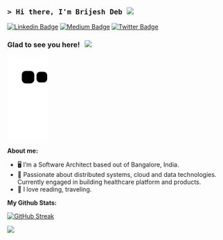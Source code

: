 ### <samp>&gt; Hi there, I'm Brijesh Deb <img src="https://media.giphy.com/media/hvRJCLFzcasrR4ia7z/giphy.gif" width="25"> </samp>

[![Linkedin Badge](https://img.shields.io/badge/-LinkedIn-0e76a8?style=flat-square&logo=Linkedin&logoColor=white)](https://www.linkedin.com/in/brijeshdeb/)
[![Medium Badge](https://img.shields.io/badge/medium-%2312100E.svg?&style=for-square&logo=medium&logoColor=white)](https://medium.com/@brijesh_deb)
[![Twitter Badge](https://img.shields.io/badge/-Twitter-00acee?style=flat-square&logo=Twitter&logoColor=white)](https://twitter.com/brijeshdeb2202)

### Glad to see you here! &nbsp; ![](http://estruyf-github.azurewebsites.net/api/VisitorHit?user=brijesh-deb&repo=brijesh-deb&countColorcountColor)
![Snake animation](https://github.com/JeroenKnoops/JeroenKnoops/blob/output/github-contribution-grid-snake.svg)

**About me:**
- 🖥️ I’m a Software Architect based out of Bangalore, India.
- 🌱 Passionate about distributed systems, cloud and data technologies. Currently engaged in building healthcare platform and products.
- 🌱 I love reading, traveling. 

**My Github Stats:**

[![GitHub Streak](https://github-readme-streak-stats.herokuapp.com?user=brijesh-deb&theme=material-palenight&hide_border=true)](https://git.io/streak-stats)

<p>
  <img height="180em" src="https://github-readme-stats.vercel.app/api/top-langs/?username=brijesh-deb&exclude_repo=KNN-Image-Classification&show_icons=true&hide_border=true&layout=compact&langs_count=8"/>
</p>
